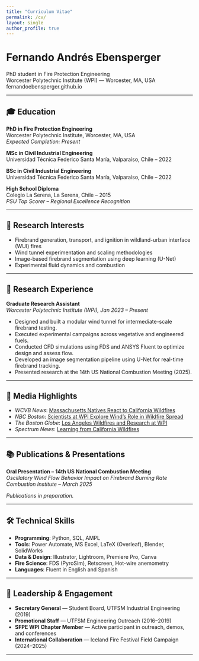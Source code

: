 ```yaml
---
title: "Curriculum Vitae"
permalink: /cv/
layout: single
author_profile: true
---
```


# Fernando Andrés Ebensperger

PhD student in Fire Protection Engineering  
Worcester Polytechnic Institute (WPI) — Worcester, MA, USA  
fernandoebensperger.github.io  

---

## 🎓 Education

**PhD in Fire Protection Engineering**  
Worcester Polytechnic Institute, Worcester, MA, USA  
_Expected Completion: Present_  

**MSc in Civil Industrial Engineering**  
Universidad Técnica Federico Santa María, Valparaíso, Chile – 2022  

**BSc in Civil Industrial Engineering**  
Universidad Técnica Federico Santa María, Valparaíso, Chile – 2022  

**High School Diploma**  
Colegio La Serena, La Serena, Chile – 2015  
_PSU Top Scorer – Regional Excellence Recognition_

---

## 🔬 Research Interests

- Firebrand generation, transport, and ignition in wildland-urban interface (WUI) fires  
- Wind tunnel experimentation and scaling methodologies  
- Image-based firebrand segmentation using deep learning (U-Net)  
- Experimental fluid dynamics and combustion  

---

## 🧪 Research Experience

**Graduate Research Assistant**  
_Worcester Polytechnic Institute (WPI), Jan 2023 – Present_  
- Designed and built a modular wind tunnel for intermediate-scale firebrand testing.  
- Executed experimental campaigns across vegetative and engineered fuels.  
- Conducted CFD simulations using FDS and ANSYS Fluent to optimize design and assess flow.  
- Developed an image segmentation pipeline using U-Net for real-time firebrand tracking.  
- Presented research at the 14th US National Combustion Meeting (2025).  

---

## 📣 Media Highlights

- _WCVB News_: [Massachusetts Natives React to California Wildfires](https://www.wcvb.com/article/massachusetts-natives-react-california-wildfires/63374553)  
- _NBC Boston_: [Scientists at WPI Explore Wind’s Role in Wildfire Spread](https://www.nbcboston.com/news/local/scientists-at-wpi-exploring-role-wind-plays-in-spread-of-wildfires/3597588/)  
- _The Boston Globe_: [Los Angeles Wildfires and Research at WPI](https://www.bostonglobe.com/2025/01/10/business/los-angeles-wildfires-worcester-polytechnic-institute/)  
- _Spectrum News_: [Learning from California Wildfires](https://spectrumlocalnews.com/nc/triad/news/2025/01/11/learning-from-california-wildfires)  

---

## 📚 Publications & Presentations

**Oral Presentation – 14th US National Combustion Meeting**  
_Oscillatory Wind Flow Behavior Impact on Firebrand Burning Rate_  
_Combustion Institute – March 2025_

_Publications in preparation._  

---

## 🛠 Technical Skills

- **Programming**: Python, SQL, AMPL  
- **Tools**: Power Automate, MS Excel, LaTeX (Overleaf), Blender, SolidWorks  
- **Data & Design**: Illustrator, Lightroom, Premiere Pro, Canva  
- **Fire Science**: FDS (PyroSim), Retscreen, Hot-wire anemometry  
- **Languages**: Fluent in English and Spanish

---

## 🤝 Leadership & Engagement

- **Secretary General** — Student Board, UTFSM Industrial Engineering (2019)  
- **Promotional Staff** — UTFSM Engineering Outreach (2016–2019)  
- **SFPE WPI Chapter Member** — Active participant in outreach, demos, and conferences  
- **International Collaboration** — Iceland Fire Festival Field Campaign (2024–2025)

---

